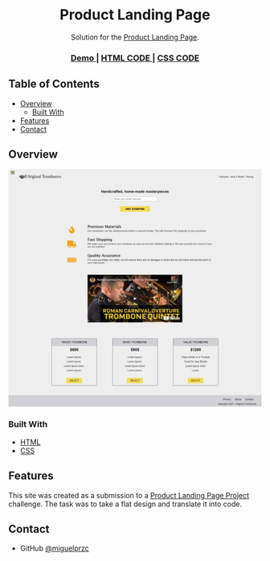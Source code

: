 <!-- Please update value in the {}  -->

<h1 align="center">Product Landing Page</h1>

<div align="center">
   Solution for the <a href="https://www.freecodecamp.org/learn/responsive-web-design/responsive-web-design-projects/build-a-product-landing-page" target="_blank">Product Landing Page</a>.
</div>

<div align="center">
  <h3>
    <a href="https://miguelprzc.github.io/product-landing-page/">
      Demo
    </a>
    <span> | </span>
    <a href="https://github.com/miguelprzc/product-landing-page/blob/main/index.html">
      HTML CODE
    </a>
    <span> | </span>
    <a href="https://github.com/miguelprzc/product-landing-page/blob/main/styles.css">
      CSS CODE
    </a>
  </h3>
</div>

<!-- TABLE OF CONTENTS -->

## Table of Contents

- [Overview](#overview)
  - [Built With](#built-with)
- [Features](#features)
- [Contact](#contact)

<!-- OVERVIEW -->

## Overview

![](images/screencapture.png)


### Built With

<!-- This section should list any major frameworks that you built your project using. Here are a few examples.-->

- [HTML](https://html.spec.whatwg.org/multipage/)
- [CSS](https://www.w3.org/Style/CSS/)

## Features

<!-- List the features of your application or follow the template. Don't share the figma file here :) -->

This site was created as a submission to a [Product Landing Page Project](https://www.freecodecamp.org/learn/responsive-web-design/responsive-web-design-projects/build-a-product-landing-page) challenge. The task was to take a flat design and translate it into code.

## Contact

- GitHub [@miguelprzc](https://github.com/miguelprzc)
